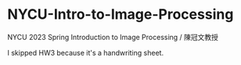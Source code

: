 # NYCU-Intro-to-Image-Processing
NYCU 2023 Spring Introduction to Image Processing / 陳冠文教授  
  
I skipped HW3 because it's a handwriting sheet.
